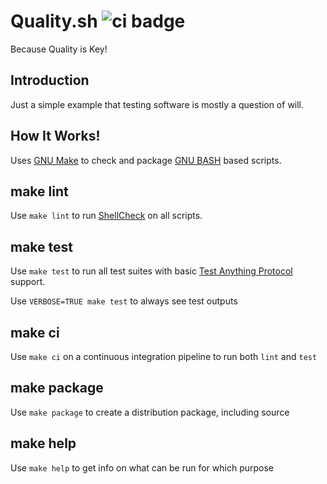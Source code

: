 Quality.sh ![ci badge](https://github.com/gwallet/quality.sh/actions/workflows/ci.yml/badge.svg?branch=master)
==========

Because Quality is Key!

Introduction
------------

Just a simple example that testing software is mostly a question of will.

How It Works!
-------------

Uses [GNU Make](https://www.gnu.org/software/make/) to check and package [GNU BASH](https://www.gnu.org/software/bash/) based scripts.

## make lint

Use `make lint` to run [ShellCheck](https://www.shellcheck.net/) on all scripts.

## make test

Use `make test` to run all test suites with basic [Test Anything Protocol](https://testanything.org/tap-version-14-specification.html) support.

Use `VERBOSE=TRUE make test` to always see test outputs

## make ci

Use `make ci` on a continuous integration pipeline to run both `lint` and `test`

## make package

Use `make package` to create a distribution package, including source

## make help

Use `make help` to get info on what can be run for which purpose
